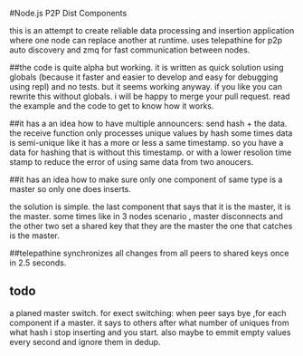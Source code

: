 #Node.js P2P Dist Components

this is an attempt to create reliable data processing and insertion application where one node can replace another at runtime.
uses telepathine for p2p auto discovery and zmq for fast communication between nodes.

##the code is quite alpha but working.
it is written as quick solution using globals (because it faster and easier to develop and easy for debugging using repl) and no tests. but it seems working anyway.
if you like you can rewrite this without globals. i will be happy to merge your pull request. 
read the example and the code to get to know how it works.

##it has a an idea how to have multiple announcers:
send hash + the data.
the receive function only processes unique values by hash
some times data is  semi-unique like it has a more or less a same timestamp.
so you have a data for hashing that is without this timestamp. or with a lower resolion time stamp to reduce the error of using same data from two anoucers.

##it has an idea how to make sure only one component of same type is a master so only one does inserts.

the solution is simple. the last component that says that it  is the master, it is the master.
some times like in 3 nodes scenario , master disconnects and the other two set a shared key that they are the master
the one that catches is the master.

##telepathine synchronizes all changes from all peers to shared keys once in 2.5 seconds.


## todo
 a planed master switch. for exect switching: when peer says bye ,for each component if a master. it says to others after what number of uniques from what hash i stop inserting and you start. also maybe to emmit empty values every second and ignore them in dedup.

